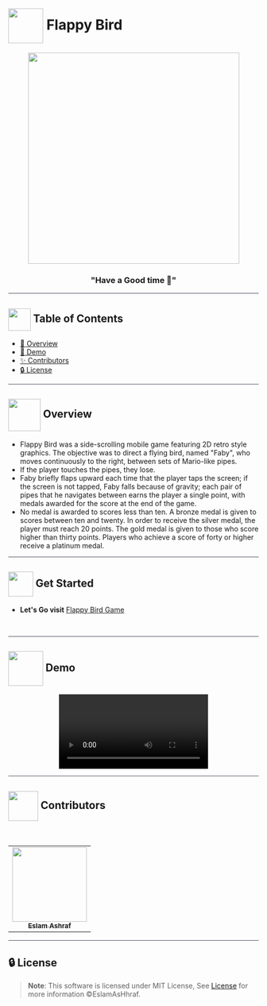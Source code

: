 # <img  align="center" width= 70px  src="https://c.tenor.com/WuaZ4G33BBoAAAAC/flappy-bird-flying.gif"> Flappy Bird

<div align="center">

<img height=425px src="https://media1.giphy.com/media/aSZSj0mT8f6tW/giphy.gif?cid=ecf05e47h1ah4mrjxg2rwi3a93595da0vbl6mk41uqy1lxnn&rid=giphy.gif&ct=g">
<div align="center"  width=10%>

### "Have a Good time 🐣"

</div>
</div>

<hr style="background-color: #4b4c60"></hr>

## <img align= center width=45px height=45px src="https://media2.giphy.com/media/5zHLSjOWa0R1LjU9yJ/giphy.gif?cid=ecf05e47watlwe3frmqt9614o7h3axtsxf010aet7zwbdf3a&rid=giphy.gif&ct=s"> Table of Contents

- <a href ="#about"> 📙 Overview</a>
- <a href ="#Video"> 🎥 Demo</a>
- <a href ="#Contributors"> ✨ Contributors</a>
- <a href ="#License"> 🔒 License</a>
<hr style="background-color: #4b4c60"></hr>
<a id = "about"></a>

## <img align="center"  height =65px src="https://media0.giphy.com/media/odHSS6bd8k4uoVdXqn/giphy.gif?cid=ecf05e47elvbfnjpyidk1f8ofwcyd1da56kyser2q7zywm6r&rid=giphy.gif&ct=s"> Overview

<ul>
 <li>
Flappy Bird was a side-scrolling mobile game featuring 2D retro style graphics. The objective was to direct a flying bird, named "Faby", who moves continuously to the right, between sets of Mario-like pipes. </li> <li>If the player touches the pipes, they lose.</li>
<li> Faby briefly flaps upward each time that the player taps the screen; if the screen is not tapped, Faby falls because of gravity; each pair of pipes that he navigates between earns the player a single point, with medals awarded for the score at the end of the game.</li>
<li>No medal is awarded to scores less than ten. A bronze medal is given to scores between ten and twenty. In order to receive the silver medal, the player must reach 20 points. The gold medal is given to those who score higher than thirty points. Players who achieve a score of forty or higher receive a platinum medal.
</li>
</ul>
<hr style="background-color: #4b4c60"></hr>
<a id = "Started"></a>

## <img  align= center width=50px height=50px src="https://c.tenor.com/HgX89Yku5V4AAAAi/to-the-moon.gif"> Get Started

- **Let's Go visit** <a href="https://eslamashhraf.github.io/Flappy-Bird-Game/">Flappy Bird Game</a>

<br>

<hr style="background-color: #4b4c60"></hr>
<a id ="Video"></a>

## <img  align= center width= 70px height =70px src="https://img.genial.ly/5f91608064ad990c6ee12237/bd7195a3-a8bb-494b-8a6d-af48dd4deb4b.gif?genial&1643587200063"> Demo

<div  align="center">
<video src="">
</video> 
</div>

<hr style="background-color: #4b4c60"></hr>
<a id ="Contributors"></a>

## <img align="center"  height =60px src="https://media4.giphy.com/media/0L3tl4fzhYefGzAplE/giphy.gif?cid=ecf05e470s8j5iv7z81t1v36g3cprap7u8j7eyt8o3u5brxk&rid=giphy.gif&ct=s"> Contributors

<br>
<table >
  <tr>
        <td align="center"><a href="https://github.com/EslamAsHhraf"><img src="https://avatars.githubusercontent.com/u/71986226?v=4" width="150px;" alt=""/><br /><sub><b>Eslam Ashraf</b></sub></a><br /></td>
  </tr>
</table>

<hr style="background-color: #4b4c60"></hr>

<a id ="License"></a>

## 🔒 License

> **Note**: This software is licensed under MIT License, See [License](https://github.com/EslamAsHhraf/Flappy-Bird-Game/blob/main/LICENSE) for more information ©EslamAsHhraf.
